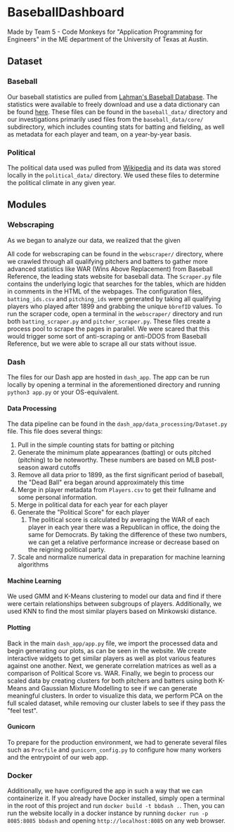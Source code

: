 # BaseballDashboard

Made by Team 5 - Code Monkeys for "Application Programming for Engineers" in the ME department of 
the University of Texas at Austin.

## Dataset

### Baseball

Our baseball statistics are pulled from [Lahman's Baseball Database](https://www.seanlahman.com/baseball-archive/statistics/). The statistics were available to freely download and use a data dictionary can be found [here](https://www.seanlahman.com/files/database/readme2021.txt).
These files can be found in the `baseball_data/` directory and our investigations primarily used files from the `baseball_data/core/` subdirectory, which includes counting stats for batting and fielding, as well as metadata for each player and team, on a year-by-year basis.

### Political

The political data used was pulled from [Wikipedia](https://en.wikipedia.org/wiki/List_of_presidents_of_the_United_States) and its data was stored locally in the `political_data/` directory. We used these files to determine the political climate in any given year.

## Modules

### Webscraping

As we began to analyze our data, we realized that the given 

All code for webscraping can be found in the `webscraper/` directory, where we crawled through all qualifying pitchers 
and batters to gather more advanced statistics like WAR (Wins Above Replacement) from Baseball Reference, 
the leading stats website for baseball data. 
The `Scraper.py` file contains the underlying logic that searches for the tables, which are hidden in comments in the HTML of the webpages.
The configuration files, `batting_ids.csv` and `pitching_ids` were generated by taking all qualifying players who played after 1899 and grabbing the unique `bbrefID` values.
To run the scraper code, open a terminal in the `webscraper/` directory and run both `batting_scraper.py` and `pitcher_scraper.py`. These files create a process pool to scrape the pages in parallel. We were scared that this would trigger some sort of anti-scraping or anti-DDOS from Baseball Reference, but we were able to scrape all our stats without issue.


### Dash

The files for our Dash app are hosted in `dash_app`. The app can be run locally by opening a terminal in the aforementioned directory and running `python3 app.py` or your OS-equivalent.

#### Data Processing 

The data pipeline can be found in the `dash_app/data_processing/Dataset.py` file. This file does several things:
1. Pull in the simple counting stats for batting or pitching
2. Generate the minimum plate appearances (batting) or outs pitched (pitching) to be noteworthy. These numbers are based on MLB post-season award cutoffs
3. Remove all data prior to 1899, as the first significant period of baseball, the "Dead Ball" era began around approximately this time
4. Merge in player metadata from `Players.csv` to get their fullname and some personal information.
5. Merge in political data for each year for each player
6. Generate the "Political Score" for each player
   1. The political score is calculated by averaging the WAR of each player in each year there was a Republican in office, the doing the same for Democrats. By taking the difference of these two numbers, we can get a relative performance increase or decrease based on the reigning political party.
7. Scale and normalize numerical data in preparation for machine learning algorithms

#### Machine Learning

We used GMM and K-Means clustering to model our data and find if there were certain relationships between subgroups of players.
Additionally, we used KNN to find the most similar players based on Minkowski distance.

#### Plotting

Back in the main `dash_app/app.py` file, we import the processed data and begin generating our plots, as can be seen in the website. 
We create interactive widgets to get similar players as well as plot various features against one another.
Next, we generate correlation matrices as well as a comparison of Political Score vs. WAR.
Finally, we begin to process our scaled data by creating clusters for both pitchers and batters using both K-Means and Gaussian Mixture Modelling to see if we can generate meaningful clusters. In order to visualize this data, we perform PCA on the full scaled dataset, while removing our cluster labels to see if they pass the "feel test".

#### Gunicorn

To prepare for the production environment, we had to generate several files such as `Procfile` and `gunicorn_config.py` to configure how many workers and the entrypoint of our web app.

### Docker

Additionally, we have configured the app in such a way that we can containerize it. If you already have Docker installed,
simply open a terminal in the root of this project and run `docker build -t bbdash .`. 
Then, you can run the website locally in a docker instance by running `docker run -p 8085:8085 bbdash` and opening `http://localhost:8085` on any web browser.


